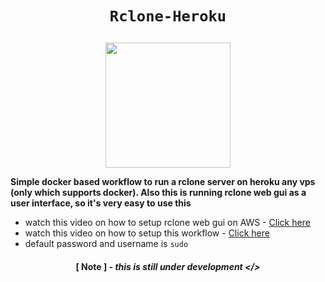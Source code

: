 # <p align=center>```Rclone-Heroku```</p>
<p align=center><a href="https://heroku.com/deploy"><img src="https://www.herokucdn.com/deploy/button.svg" width="200"></a></p>
<b>Simple docker based workflow to run a rclone server on heroku any vps (only which supports docker). Also this is running rclone web gui as a user interface, so it's very easy to use this</b>

- watch this video on how to setup rclone web gui on AWS - <a href="https://youtu.be/GYLscUPs2Sw">Click here</a>
- watch this video on how to setup this workflow - <a href="">Click here</a>
- default password and username is ``` sudo ```

#### <p align=center>[ Note ] - ***this is still under development </>***</p>
